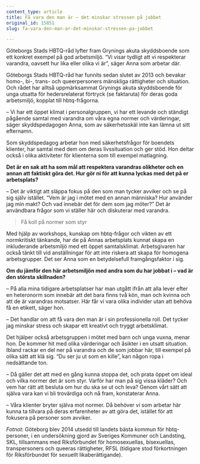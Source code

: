 ```yaml
---
content_type: article
title: Få vara den man är – det minskar stressen på jobbet
original_id: 15851
slug: fa-vara-den-man-ar-det-minskar-stressen-pa-jobbet

---
```


Göteborgs Stads HBTQ-råd lyfter fram Grynings akuta skyddsboende som ett konkret exempel på god arbetsmiljö. “Vi visar tydligt att vi respekterar varandra, oavsett hur lika eller olika vi är”, säger Anna som arbetar där.

Göteborgs Stads HBTQ-råd har funnits sedan slutet av 2013 och bevakar homo-, bi-, trans- och queerpersoners mänskliga rättigheter och situation. Och rådet har alltså uppmärksammat Grynings akuta skyddsboende för unga utsatta för hedersrelaterat förtryck (se faktaruta) för deras goda arbetsmiljö, kopplat till hbtq-frågorna.

– Vi har ett öppet klimat i personalgruppen, vi har ett levande och ständigt pågående samtal med varandra om våra egna normer och värderingar, säger skyddspedagogen Anna, som av säkerhetsskäl inte kan lämna ut sitt efternamn. 

Som skyddspedagog arbetar hon med säkerhetsfrågor för boendets klienter, har samtal med dem om deras livssituation och ger stöd. Hon deltar också i olika aktiviteter för klienterna som till exempel matlagning.

**Det är en sak att ha som mål att respektera varandras olikheter och en annan att faktiskt göra det. Hur gör ni för att kunna lyckas med det på er arbetsplats?**

– Det är viktigt att släppa fokus på den som man tycker avviker och se på sig själv istället. “Vem är jag i mötet med en annan människa? Hur använder jag min makt? Och vad innebär det för dem som jag möter?” Det är användbara frågor som vi ställer här och diskuterar med varandra.

> Få koll på normer som styr

Med hjälp av workshops, kunskap om hbtq-frågor och vikten av ett normkritiskt tänkande, har de på Annas arbetsplats kunnat skapa en inkluderande arbetsmiljö med ett öppet samtalsklimat. Arbetsgivaren har också tänkt till vid anställningar för att inte riskera att skapa för homogena arbetsgrupper. Det ser Anna som en betydelsefull framgångsfaktor i sig.

**Om du jämför den här arbetsmiljön med andra som du har jobbat i – vad är den största skillnaden?**

– På alla mina tidigare arbetsplatser har man utgått ifrån att alla lever efter en heteronorm som innebär att det bara finns två kön, man och kvinna och att de är varandras motsatser. Här får vi vara olika individer utan att behöva få en etikett, säger hon.

– Det handlar om att få vara den man är i sin professionella roll. Det tycker jag minskar stress och skapar ett kreativt och tryggt arbetsklimat.

Det hjälper också arbetsgruppen i mötet med barn och unga vuxna, menar hon. De kommer hit med olika värderingar och åsikter i en utsatt situation. Ibland rackar en del ner på varandra och de som jobbar här, till exempel på olika sätt att klä sig. “Du ser ju ut som en kille”, kan någon ropa i nedsättande ton.

– Då gäller det att med en gång kunna stoppa det, och prata öppet om ideal och vilka normer det är som styr. Varför har man på sig vissa kläder? Och vem har rätt att besluta om hur du ska se ut och leva? Genom vårt sätt att själva vara kan vi bli trovärdiga och nå fram, konstaterar Anna.

– Våra klienter bryter själva mot normer. Då behöver vi som arbetar här kunna ta tillvara på deras erfarenheter av att göra det, istället för att fokusera på personer som avviker.

_Fotnot_: Göteborg blev 2014 utsedd till landets bästa kommun för hbtq-personer, i en undersökning gjord av Sveriges Kommuner och Landsting, SKL, tillsammans med Riksförbundet för homosexuellas, bisexuellas, transpersoners och queeras rättigheter, RFSL (tidigare stod förkortningen för Riksförbundet för sexuellt likaberättigande).

